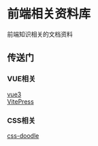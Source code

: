 # 前端相关资料库
  
  前端知识相关的文档资料

## 传送门

### VUE相关
[vue3](https://cn.vuejs.org/)  
[VitePress](https://vitepress.dev)  


### CSS相关
[css-doodle](https://github.com/css-doodle/css-doodle/)